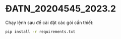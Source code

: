 # ĐATN_20204545_2023.2

Chạy lệnh sau để cài đặt các gói cần thiết:
```bash
pip install -r requirements.txt
```